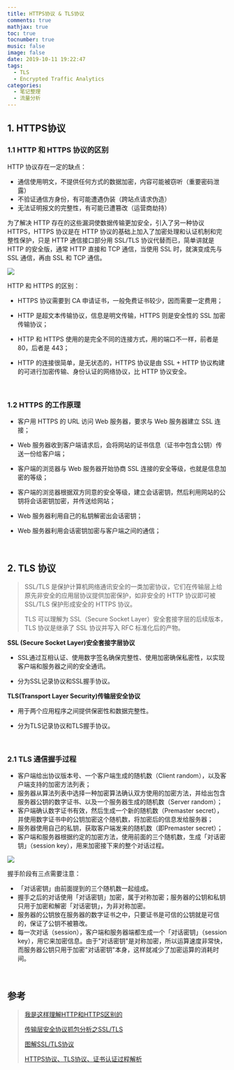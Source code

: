 ```yaml
---
title: HTTPS协议 & TLS协议
comments: true
mathjax: true
toc: true
tocnumber: true
music: false
image: false
date: 2019-10-11 19:22:47
tags: 
  - TLS
  - Encrypted Traffic Analytics
categories:
  - 笔记整理
  - 流量分析
---
```


## 1. HTTPS协议

### 1.1 HTTP 和 HTTPS 协议的区别

HTTP 协议存在一定的缺点：

* 通信使用明文，不提供任何方式的数据加密，内容可能被窃听（重要密码泄露）
* 不验证通信方身份，有可能遭遇伪装（跨站点请求伪造）
* 无法证明报文的完整性，有可能已遭篡改（运营商劫持）

为了解决 HTTP 存在的这些漏洞使数据传输更加安全，引入了另一种协议 HTTPS，HTTPS 协议是在 HTTP 协议的基础上加入了加密处理和认证机制和完整性保护，只是 HTTP 通信接口部分用 SSL/TLS 协议代替而已，简单讲就是 HTTP 的安全版，通常 HTTP 直接和 TCP 通信，当使用 SSL 时，就演变成先与 SSL 通信，再由 SSL 和 TCP 通信。

![](https://photo.hushhw.cn/20190923193436.png)

HTTP 和 HTTPS 的区别：

* HTTPS 协议需要到 CA 申请证书，一般免费证书较少，因而需要一定费用；
* HTTP 是超文本传输协议，信息是明文传输，HTTPS 则是安全性的 SSL 加密传输协议；
* HTTP 和 HTTPS 使用的是完全不同的连接方式，用的端口不一样，前者是 80，后者是 443；
* HTTP 的连接很简单，是无状态的，HTTPS 协议是由 SSL + HTTP 协议构建的可进行加密传输、身份认证的网络协议，比 HTTP 协议安全。

  ​        

### 1.2 HTTPS 的工作原理

* 客户用 HTTPS 的 URL 访问 Web 服务器，要求与 Web 服务器建立 SSL 连接；

* Web 服务器收到客户端请求后，会将网站的证书信息（证书中包含公钥）传送一份给客户端；

* 客户端的浏览器与 Web 服务器开始协商 SSL 连接的安全等级，也就是信息加密的等级；

* 客户端的浏览器根据双方同意的安全等级，建立会话密钥，然后利用网站的公钥将会话密钥加密，并传送给网站；

* Web 服务器利用自己的私钥解密出会话密钥；

* Web 服务器利用会话密钥加密与客户端之间的通信；

  ​           

## 2. TLS 协议

> SSL/TLS 是保护计算机网络通讯安全的一类加密协议，它们在传输层上给原先非安全的应用层协议提供加密保护，如非安全的 HTTP 协议即可被 SSL/TLS 保护形成安全的 HTTPS 协议。
>
> TLS 可以理解为 SSL（Secure Socket Layer）安全套接字层的后续版本，TLS 协议是继承了 SSL 协议并写入 RFC 标准化后的产物。

**SSL (Secure Socket Layer)安全套接字层协议**

* SSL通过互相认证、使用数字签名确保完整性、使用加密确保私密性，以实现客户端和服务器之间的安全通讯。

* 分为SSL记录协议和SSL握手协议。

**TLS(Transport Layer Security)传输层安全协议**

* 用于两个应用程序之间提供保密性和数据完整性。
* 分为TLS记录协议和TLS握手协议。 

  ​       

### 2.1 TLS 通信握手过程

* 客户端给出协议版本号、一个客户端生成的随机数（Client random），以及客户端支持的加密方法列表；
* 服务器从算法列表中选择一种加密算法确认双方使用的加密方法，并给出包含服务器公钥的数字证书、以及一个服务器生成的随机数（Server random）；
* 客户端确认数字证书有效，然后生成一个新的随机数（Premaster secret），并使用数字证书中的公钥加密这个随机数，将加密后的信息发给服务器；
* 服务器使用自己的私钥，获取客户端发来的随机数（即Premaster secret）；
* 客户端和服务器根据约定的加密方法，使用前面的三个随机数，生成「对话密钥」（session key），用来加密接下来的整个对话过程。

![](https://photo.hushhw.cn/20190924150109.png)

握手阶段有三点需要注意：

* 「对话密钥」由前面提到的三个随机数一起组成。
* 握手之后的对话使用「对话密钥」加密，属于对称加密；服务器的公钥和私钥只用于加密和解密「对话密钥」，为非对称加密。
* 服务器的公钥放在服务器的数字证书之中，只要证书是可信的公钥就是可信的，保证了公钥不被篡改。
* 每一次对话（session），客户端和服务器端都生成一个「对话密钥」（session key），用它来加密信息。由于"对话密钥"是对称加密，所以运算速度非常快，而服务器公钥只用于加密"对话密钥"本身，这样就减少了加密运算的消耗时间。



​           

## 参考

> [我是这样理解HTTP和HTTPS区别的](https://www.cnblogs.com/jesse131/p/9080925.html)
>
> [传输层安全协议抓包分析之SSL/TLS](https://www.freebuf.com/articles/network/116497.html)
>
> [图解SSL/TLS协议](http://www.ruanyifeng.com/blog/2014/09/illustration-ssl.html)
>
> [HTTPS协议、TLS协议、证书认证过程解析](https://www.cnblogs.com/snowater/p/7804889.html) 